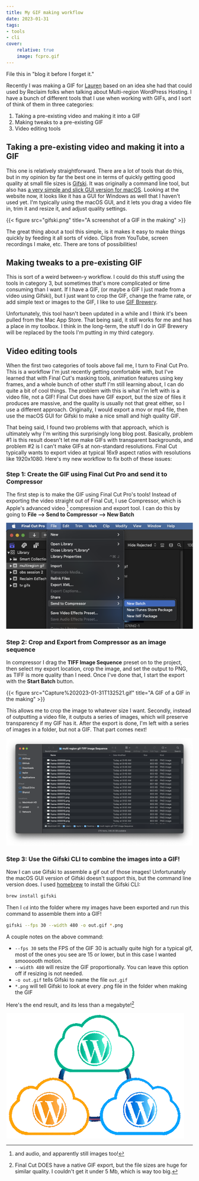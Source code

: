 ```yaml
---
title: My GIF making workflow
date: 2023-01-31
tags:
- tools
- cli
cover:
    relative: true
    image: fcpro.gif
---
```


File this in "blog it before I forget it."

Recently I was making a GIF for [Lauren](https://laurenhanks.com) based on an idea she had that could used by Reclaim folks when talking about Multi-region WordPress Hosting. I have a bunch of different tools that I use when working with GIFs, and I sort of think of them in three categories:
1. Taking a pre-existing video and making it into a GIF
2. Making tweaks to a pre-existing GIF
3. Video editing tools

## Taking a pre-existing video and making it into a GIF
This one is relatively straightforward. There are a lot of tools that do this, but in my opinion by far the best one in terms of quickly getting good quality at small file sizes is [Gifski](https://gif.ski/). It was originally a command line tool, but also has [a very simple and slick GUI version for macOS](https://apps.apple.com/us/app/gifski/id1351639930?mt=12). Looking at the website now, it looks like it has a GUI for Windows as well that I haven't used yet. I'm typically using the macOS GUI, and it lets you drag a video file in, trim it and resize it, and adjust quality settings.

{{< figure src="gifski.png" title="A screenshot of a GIF in the making" >}}

The great thing about a tool this simple, is it makes it easy to make things quickly by feeding it all sorts of video. Clips from YouTube, screen recordings I make, etc. There are tons of possibilities!

## Making tweaks to a pre-existing GIF
This is sort of a weird between-y workflow. I could do this stuff using the tools in category 3, but sometimes that's more complicated or time consuming than I want. If I have a GIF, (or maybe a GIF I just made from a video using Gifski), but I just want to crop the GIF, change the frame rate, or add simple text or images to the GIF, I like to use [GIF Brewery](https://gfycat.com/gifbrewery).

Unfortunately, this tool hasn't been updated in a while and I think it's been pulled from the Mac App Store. That being said, it still works for me and has a place in my toolbox. I think in the long-term, the stuff I do in GIF Brewery will be replaced by the tools I'm putting in my third category.

## Video editing tools
When the first two categories of tools above fail me, I turn to Final Cut Pro. This is a workflow I'm just recently getting comfortable with, but I've learned that with Final Cut's masking tools, animation features using key frames, and a whole bunch of other stuff I'm still learning about, I can do quite a bit of cool things. The problem with this is what I'm left with is a video file, not a GIF! Final Cut does have GIF export, but the size of files it produces are massive, and the quality is usually not that great either, so I use a different approach. Originally, I would export a mov or mp4 file, then use the macOS GUI for Gifski to make a nice small and high quality GIF. 

That being said, I found two problems with that approach, which is ultimately why I'm writing this surprisingly long blog post. Basically, problem #1 is this result doesn't let me make GIFs with transparent backgrounds, and problem #2 is I can't make GIFs at non-standard resolutions. Final Cut typically wants to export video at typical 16x9 aspect ratios with resolutions like 1920x1080. Here's my new workflow to fix both of these issues:

### Step 1: Create the GIF using Final Cut Pro and send it to Compressor
The first step is to make the GIF using Final Cut Pro's tools! Instead of exporting the video straight out of Final Cut, I use Compressor, which is Apple's advanced video [^1] compression and export tool. I can do this by going to **File --> Send to Compressor --> New Batch**

[^1]: and audio, and apparently still images too!

![A screenshot of Final Cut Pro's Filie menu](Capture%202023-01-31T131253.png)

### Step 2: Crop and Export from Compressor as an image sequence
In compressor I drag the **TIFF Image Sequence** preset on to the project, then select my export location, crop the image, and set the output to PNG, as TIFF is more quality than I need. Once I've done that, I start the export with the **Start Batch** button. 

{{< figure src="Capture%202023-01-31T132521.gif" title="A GIF of a GIF in the making" >}}

This allows me to crop the image to whatever size I want. Secondly, instead of outputting a video file, it outputs a series of images, which will preserve transparency if my GIF has it. After the export is done, I'm left with a series of images in a folder, but not a GIF. That part comes next!

![a screenshot of a finder folder with hundreds of png images](Capture%202023-01-31T133010.png)

### Step 3: Use the Gifski CLI to combine the images into a GIF!
Now I can use Gifski to assemble a gif out of those images! Unfortunately the macOS GUI version of Gifski doesn't support this, but the command line version does. I used [homebrew](https://brew.sh/) to install the Gifski CLI:
```bash
brew install gifski
```

Then I `cd` into the folder where my images have been exported and run this command to assemble them into a GIF!
```bash
gifski --fps 30 --width 480 -o out.gif *.png
```

A couple notes on the above command:
- `--fps 30` sets the FPS of the GIF 30 is actually quite high for a typical gif, most of the ones you see are 15 or lower, but in this case I wanted smoooooth motion.
- `--width 480` will resize the GIF proportionally. You can leave this option off if resizing is not needed.
- `-o out.gif` tells Gifski to name the file `out.gif`
- `*.png` will tell Gifski to look at every .png file in the folder when making the GIF

Here's the end result, and its less than a megabyte![^2]

[^2]: Final Cut DOES have a native GIF export, but the file sizes are huge for similar quality. I couldn't get it under 5 Mb, which is way too big.

![a gif with 3 wordpress logos fading in and out one at a time](multi%20region.gif)